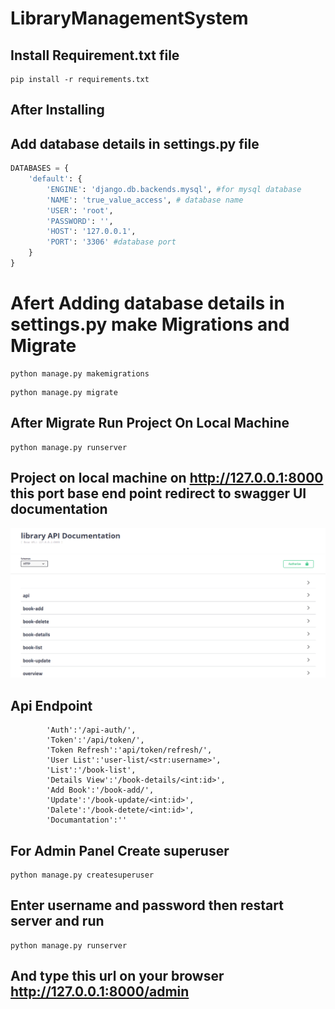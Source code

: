 # LibraryManagementSystem

## Install Requirement.txt file
```
pip install -r requirements.txt
```
## After Installing
## Add database details in settings.py file  
```python
DATABASES = {
    'default': {
        'ENGINE': 'django.db.backends.mysql', #for mysql database
        'NAME': 'true_value_access', # database name
        'USER': 'root',
        'PASSWORD': '',
        'HOST': '127.0.0.1',
        'PORT': '3306' #database port 
    }
}
```
# Afert Adding database details in settings.py make Migrations and Migrate
```
python manage.py makemigrations
```
```
python manage.py migrate
```
## After Migrate Run Project On Local Machine
```
python manage.py runserver
```
## Project on local machine on http://127.0.0.1:8000 this port base end point redirect to swagger UI documentation
![Documentation Screenshot](https://github.com/yogesh2104/LibraryManagementSystem/blob/main/DocPNG.png)


## Api Endpoint
```
        'Auth':'/api-auth/',
        'Token':'/api/token/',
        'Token Refresh':'api/token/refresh/',
        'User List':'user-list/<str:username>',
        'List':'/book-list',
        'Details View':'/book-details/<int:id>',
        'Add Book':'/book-add/',
        'Update':'/book-update/<int:id>',
        'Dalete':'/book-detete/<int:id>',
        'Documantation':''
```

## For Admin Panel Create superuser

```
python manage.py createsuperuser
```
## Enter username and password then restart server and run
```
python manage.py runserver
```

## And type this url on your browser http://127.0.0.1:8000/admin 

